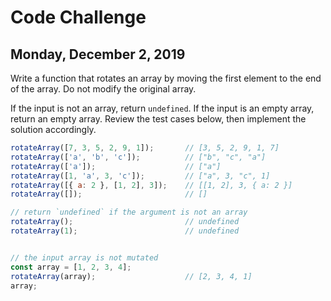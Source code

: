 # Code Challenge
## Monday, December 2, 2019

Write a function that rotates an array by moving the first element to the end of the array. Do not modify the original array.

If the input is not an array, return `undefined`.
If the input is an empty array, return an empty array.
Review the test cases below, then implement the solution accordingly.

```javascript
rotateArray([7, 3, 5, 2, 9, 1]);       // [3, 5, 2, 9, 1, 7]
rotateArray(['a', 'b', 'c']);          // ["b", "c", "a"]
rotateArray(['a']);                    // ["a"]
rotateArray([1, 'a', 3, 'c']);         // ["a", 3, "c", 1]
rotateArray([{ a: 2 }, [1, 2], 3]);    // [[1, 2], 3, { a: 2 }]
rotateArray([]);                       // []

// return `undefined` if the argument is not an array
rotateArray();                         // undefined
rotateArray(1);                        // undefined


// the input array is not mutated
const array = [1, 2, 3, 4];
rotateArray(array);                    // [2, 3, 4, 1]
array;                      
```
